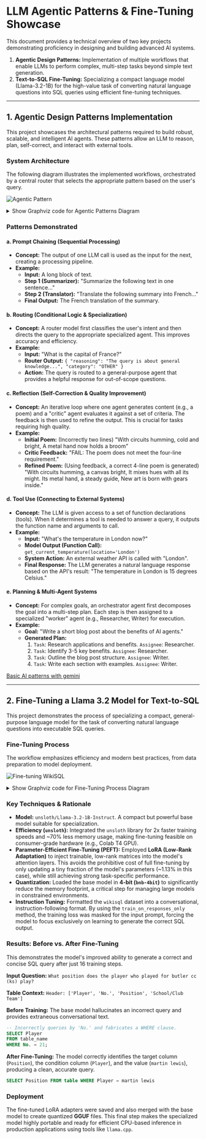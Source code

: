 # LLM Agentic Patterns & Fine-Tuning Showcase

This document provides a technical overview of two key projects demonstrating proficiency in designing and building advanced AI systems.

1.  **Agentic Design Patterns:** Implementation of multiple workflows that enable LLMs to perform complex, multi-step tasks beyond simple text generation.
2.  **Text-to-SQL Fine-Tuning:** Specializing a compact language model (Llama-3.2-1B) for the high-value task of converting natural language questions into SQL queries using efficient fine-tuning techniques.

---

## 1. Agentic Design Patterns Implementation

This project showcases the architectural patterns required to build robust, scalable, and intelligent AI agents. These patterns allow an LLM to reason, plan, self-correct, and interact with external tools.

### System Architecture

The following diagram illustrates the implemented workflows, orchestrated by a central router that selects the appropriate pattern based on the user's query.

![Agentic Pattern](https://github.com/BryanTheLai/LLM-Stuff/blob/main/assets/agentic-patterns/agentic_pattern.png)

<details>
<summary>Show Graphviz code for Agentic Patterns Diagram</summary>

```graphviz
digraph AgenticPatterns {
  rankdir=LR;
  graph [fontname="Helvetica"];
  node [shape=box, style="rounded,filled", fillcolor=lightblue, fontname="Helvetica"];
  edge [fontname="Helvetica", fontsize=10];
  
  subgraph cluster_workflows {
    label = "Agentic Workflows";
    style=filled;
    color=lightgrey;
    fillcolor="#f7f7f7";
    node [fillcolor=aliceblue];
    PromptChaining [label="Prompt Chaining\n(Summarize -> Translate)"];
    Reflection [label="Reflection\n(Poem -> Critique -> Refined)"];
    Parallelization [label="Parallelization\n(Story Ideas -> Aggregate)"];
  }

  subgraph cluster_tools {
    label = "External Interaction";
    style=filled;
    color=lightgrey;
    fillcolor="#f7f7f7";
    node [fillcolor=honeydew];
    ToolUse [label="Tool Use\n(Get Temperature API)"];
  }
  
  subgraph cluster_multi_agent {
    label = "Multi-Agent & Planning";
    style=filled;
    color=lightgrey;
    fillcolor="#f7f7f7";
    node [fillcolor=mistyrose];
    Orchestrator [label="Orchestrator\n(Planner)"];
    WorkerA [label="Worker A\n(Researcher)"];
    WorkerB [label="Worker B\n(Writer)"];
    Orchestrator -> WorkerA;
    Orchestrator -> WorkerB;
  }
  
  UserInput [shape=ellipse, label="User Input", fillcolor=white];
  Router [shape=diamond, label="Router", fillcolor=gold];
  FinalOutput [shape=ellipse, label="Final Output", fillcolor=white];

  UserInput -> Router;
  Router -> PromptChaining [label="Simple Task"];
  Router -> Reflection [label="Quality-Critical Task"];
  Router -> Parallelization [label="Complex Analysis"];
  Router -> ToolUse [label="Real-World Data"];
  Router -> Orchestrator [label="Goal-Oriented Task"];

  {PromptChaining, Reflection, Parallelization, ToolUse, Orchestrator} -> FinalOutput;
}
```

</details>

### Patterns Demonstrated

#### a. Prompt Chaining (Sequential Processing)
- **Concept:** The output of one LLM call is used as the input for the next, creating a processing pipeline.
- **Example:**
    - **Input:** A long block of text.
    - **Step 1 (Summarizer):** "Summarize the following text in one sentence..."
    - **Step 2 (Translator):** "Translate the following summary into French..."
    - **Final Output:** The French translation of the summary.

#### b. Routing (Conditional Logic & Specialization)
- **Concept:** A router model first classifies the user's intent and then directs the query to the appropriate specialized agent. This improves accuracy and efficiency.
- **Example:**
    - **Input:** "What is the capital of France?"
    - **Router Output:** `{ "reasoning": "The query is about general knowledge...", "category": "OTHER" }`
    - **Action:** The query is routed to a general-purpose agent that provides a helpful response for out-of-scope questions.

#### c. Reflection (Self-Correction & Quality Improvement)
- **Concept:** An iterative loop where one agent generates content (e.g., a poem) and a "critic" agent evaluates it against a set of criteria. The feedback is then used to refine the output. This is crucial for tasks requiring high quality.
- **Example:**
    - **Initial Poem:** (Incorrectly two lines) "With circuits humming, cold and bright, A metal hand now holds a broom"
    - **Critic Feedback:** "FAIL: The poem does not meet the four-line requirement."
    - **Refined Poem:** (Using feedback, a correct 4-line poem is generated) "With circuits humming, a canvas bright, It mixes hues with all its might. Its metal hand, a steady guide, New art is born with gears inside."

#### d. Tool Use (Connecting to External Systems)
- **Concept:** The LLM is given access to a set of function declarations (tools). When it determines a tool is needed to answer a query, it outputs the function name and arguments to call.
- **Example:**
    - **Input:** "What's the temperature in London now?"
    - **Model Output (Function Call):** `get_current_temperature(location='London')`
    - **System Action:** An external weather API is called with "London".
    - **Final Response:** The LLM generates a natural language response based on the API's result: "The temperature in London is 15 degrees Celsius."

#### e. Planning & Multi-Agent Systems
- **Concept:** For complex goals, an orchestrator agent first decomposes the goal into a multi-step plan. Each step is then assigned to a specialized "worker" agent (e.g., Researcher, Writer) for execution.
- **Example:**
    - **Goal:** "Write a short blog post about the benefits of AI agents."
    - **Generated Plan:**
        1.  `Task`: Research applications and benefits. `Assignee`: Researcher.
        2.  `Task`: Identify 3-5 key benefits. `Assignee`: Researcher.
        3.  `Task`: Outline the blog post structure. `Assignee`: Writer.
        4.  `Task`: Write each section with examples. `Assignee`: Writer.

[Basic AI patterns with gemini](https://github.com/philschmid/gemini-samples/blob/832cb1cb2528565d6a620d1ae45e2efdd1760207/guides/agentic-pattern.ipynb)

---

## 2. Fine-Tuning a Llama 3.2 Model for Text-to-SQL

This project demonstrates the process of specializing a compact, general-purpose language model for the task of converting natural language questions into executable SQL queries.

### Fine-Tuning Process

The workflow emphasizes efficiency and modern best practices, from data preparation to model deployment.

![Fine-tuning WikiSQL](https://github.com/BryanTheLai/LLM-Stuff/blob/main/assets/fine_tuning_wikiSQL.png)

<details>
<summary>Show Graphviz code for Fine-Tuning Process Diagram</summary>

```graphviz
digraph FineTuning {
  rankdir=TB;
  graph [fontname="Helvetica"];
  node [shape=box, style="rounded,filled", fillcolor=lightblue, fontname="Helvetica"];
  edge [fontname="Helvetica", fontsize=10];
  
  subgraph cluster_data {
    label = "Data Preparation";
    style=filled;
    color=lightgrey;
    fillcolor="#f7f7f7";
    node [fillcolor=aliceblue];
    Dataset [label="WikiSQL Dataset"];
    Formatting [label="Format to Conversational\n<|user|>, <|assistant|> style"];
    Dataset -> Formatting;
  }
  
  subgraph cluster_training {
    label = "Efficient Fine-Tuning";
    style=filled;
    color=lightgrey;
    fillcolor="#f7f7f7";
    node [fillcolor=honeydew];
    BaseModel [label="Base Model\n(Llama-3.2-1B, 4-bit Quantized)"];
    LoRA [label="LoRA Adapters\n(PEFT with Unsloth)"];
    SFTTrainer [label="TRL SFTTrainer\n(Train on Response Only)"];
    Formatting -> SFTTrainer;
    BaseModel -> SFTTrainer;
    LoRA -> SFTTrainer;
  }
  
  subgraph cluster_deployment {
    label = "Deployment & Inference";
    style=filled;
    color=lightgrey;
    fillcolor="#f7f7f7";
    node [fillcolor=mistyrose];
    FineTunedModel [label="Fine-Tuned Model"];
    Inference [label="Text-to-SQL Inference"];
    GGUF [label="GGUF Format\n(for CPU / llama.cpp)"];
    FineTunedModel -> Inference;
    FineTunedModel -> GGUF;
  }
  
  SFTTrainer -> FineTunedModel;
}
```

</details>

### Key Techniques & Rationale

-   **Model:** `unsloth/Llama-3.2-1B-Instruct`. A compact but powerful base model suitable for specialization.
-   **Efficiency (`unsloth`):** Integrated the `unsloth` library for 2x faster training speeds and ~70% less memory usage, making fine-tuning feasible on consumer-grade hardware (e.g., Colab T4 GPU).
-   **Parameter-Efficient Fine-Tuning (PEFT):** Employed **LoRA (Low-Rank Adaptation)** to inject trainable, low-rank matrices into the model's attention layers. This avoids the prohibitive cost of full fine-tuning by only updating a tiny fraction of the model's parameters (~1.13% in this case), while still achieving strong task-specific performance.
-   **Quantization:** Loaded the base model in **4-bit (`bnb-4bit`)** to significantly reduce the memory footprint, a critical step for managing large models in constrained environments.
-   **Instruction Tuning:** Formatted the `wikisql` dataset into a conversational, instruction-following format. By using the `train_on_responses_only` method, the training loss was masked for the input prompt, forcing the model to focus exclusively on learning to generate the correct SQL output.

### Results: Before vs. After Fine-Tuning

This demonstrates the model's improved ability to generate a correct and concise SQL query after just 16 training steps.

**Input Question:** `What position does the player who played for butler cc (ks) play?`

**Table Context:** `Header: ['Player', 'No.', 'Position', 'School/Club Team']`

**Before Training:**
The base model hallucinates an incorrect query and provides extraneous conversational text.
```sql
-- Incorrectly queries by 'No.' and fabricates a WHERE clause.
SELECT Player
FROM table_name
WHERE No. = 21;
```

**After Fine-Tuning:**
The model correctly identifies the target column (`Position`), the condition column (`Player`), and the value (`martin lewis`), producing a clean, accurate query.
```sql
SELECT Position FROM table WHERE Player = martin lewis
```

### Deployment
The fine-tuned LoRA adapters were saved and also merged with the base model to create quantized **GGUF** files. This final step makes the specialized model highly portable and ready for efficient CPU-based inference in production applications using tools like `llama.cpp`.
